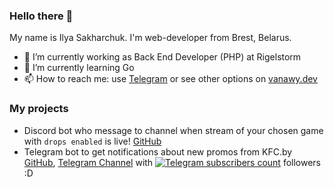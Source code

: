### Hello there 👋

<!--
**Vanawy/vanawy** is a ✨ _special_ ✨ repository because its `README.md` (this file) appears on your GitHub profile. -->

My name is Ilya Sakharchuk. I'm web-developer from Brest, Belarus.

- 💼 I’m currently working as Back End Developer (PHP) at Rigelstorm
- 🌱 I’m currently learning Go
- 📫 How to reach me: use [Telegram](https://t.me/vanawy) or see other options on [vanawy.dev](https://www.vanawy.dev)

### My projects 
- Discord bot who message to channel when stream of your chosen game with `drops enabled` is live! [GitHub](https://github.com/Vanawy/twitch-drops-monitor)
- Telegram bot to get notifications about new promos from KFC.by [GitHub](https://github.com/Vanawy/kfc-alert-bot), [Telegram Channel](https://t.me/kfcby) with [![Telegram subscribers count](https://img.shields.io/endpoint?url=https://www.lambda.vanawy.dev/getChannelSubCount)](https://t.me/kfcby) followers :D
